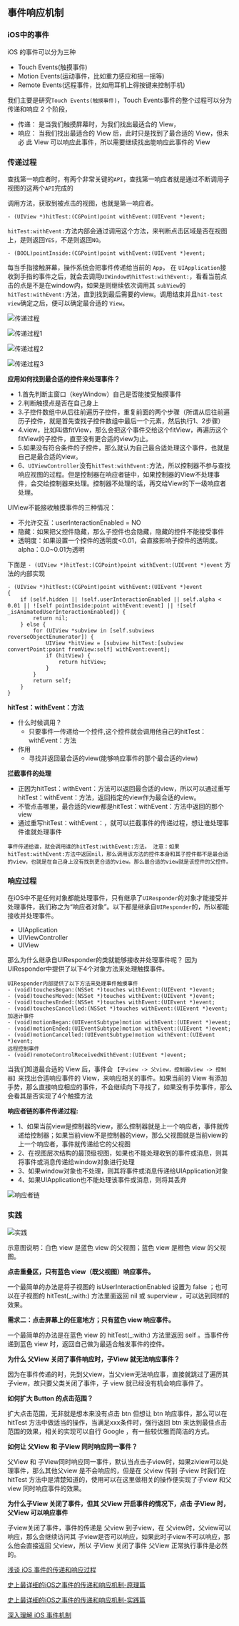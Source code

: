 ## 事件响应机制 

### iOS中的事件

iOS 的事件可以分为三种

- Touch Events(触摸事件)
- Motion Events(运动事件，比如重力感应和摇一摇等)
- Remote Events(远程事件，比如用耳机上得按键来控制手机)

我们主要是研究`Touch Events(触摸事件)`，Touch Events事件的整个过程可以分为 传递和响应 2 个阶段，

- 传递： 是当我们触摸屏幕时，为我们找出最适合的 View，
- 响应： 当我们找出最适合的 View 后，此时只是找到了最合适的 View，但未必 此 View 可以响应此事件，所以需要继续找出能响应此事件的 View


### 传递过程

查找第一响应者时，有两个非常关键的`API`，查找第一响应者就是通过不断调用子视图的这两个`API`完成的

调用方法，获取到被点击的视图，也就是第一响应者。
```
- (UIView *)hitTest:(CGPoint)point withEvent:(UIEvent *)event;
```

`hitTest:withEvent:`方法内部会通过调用这个方法，来判断点击区域是否在视图上，是则返回`YES`，不是则返回`NO`。

```
- (BOOL)pointInside:(CGPoint)point withEvent:(UIEvent *)event;
```


每当手指接触屏幕，操作系统会把事件传递给当前的 `App`， 在 `UIApplication`接收到手指的事件之后，就会去调用`UIWindow的hitTest:withEvent:`，看看当前点击的点是不是在window内，如果是则继续依次调用其 `subView`的`hitTest:withEvent:`方法，直到找到最后需要的view。调用结束并且`hit-test view`确定之后，便可以确定最合适的 `View`。


![传递过程](./iOS大杂烩/事件响应机制/传递过程.png)

![传递过程1](./iOS大杂烩/事件响应机制/传递过程1.png)

![传递过程2](./iOS大杂烩/事件响应机制/传递过程2.png)

![传递过程3](./iOS大杂烩/事件响应机制/传递过程3.png)

**应用如何找到最合适的控件来处理事件？**
- 1.首先判断主窗口（keyWindow）自己是否能接受触摸事件
- 2.判断触摸点是否在自己身上
- 3.子控件数组中从后往前遍历子控件，重复前面的两个步骤（所谓从后往前遍历子控件，就是首先查找子控件数组中最后一个元素，然后执行1、2步骤）
- 4.view，比如叫做fitView，那么会把这个事件交给这个fitView，再遍历这个fitView的子控件，直至没有更合适的view为止。
- 5.如果没有符合条件的子控件，那么就认为自己最合适处理这个事件，也就是自己是最合适的view。
- 6、`UIViewController`没有`hitTest:withEvent:`方法，所以控制器不参与查找响应视图的过程。但是控制器在响应者链中，如果控制器的View不处理事件，会交给控制器来处理。控制器不处理的话，再交给View的下一级响应者处理。


 UIView不能接收触摸事件的三种情况：
 
- 不允许交互：userInteractionEnabled = NO
- 隐藏：如果把父控件隐藏，那么子控件也会隐藏，隐藏的控件不能接受事件
- 透明度：如果设置一个控件的透明度<0.01，会直接影响子控件的透明度。alpha：0.0~0.01为透明
 

下面是 `- (UIView *)hitTest:(CGPoint)point withEvent:(UIEvent *)event` 方法的内部实现

```
- (UIView *)hitTest:(CGPoint)point withEvent:(UIEvent *)event
{
	if (self.hidden || !self.userInteractionEnabled || self.alpha < 0.01 || ![self pointInside:point withEvent:event] || ![self _isAnimatedUserInteractionEnabled]) {
		return nil;
	} else {
		for (UIView *subview in [self.subviews reverseObjectEnumerator]) {
			UIView *hitView = [subview hitTest:[subview convertPoint:point fromView:self] withEvent:event];
			if (hitView) {
				return hitView;
			}
		}
		return self;
	}
}
```

**hitTest：withEvent：方法**

- 什么时候调用？
    - 只要事件一传递给一个控件,这个控件就会调用他自己的hitTest：withEvent：方法
- 作用 
    - 寻找并返回最合适的view(能够响应事件的那个最合适的view)

**拦截事件的处理**

- 正因为hitTest：withEvent：方法可以返回最合适的view，所以可以通过重写hitTest：withEvent：方法，返回指定的view作为最合适的view。
- 不管点击哪里，最合适的view都是hitTest：withEvent：方法中返回的那个view
- 通过重写hitTest：withEvent：，就可以拦截事件的传递过程，想让谁处理事件谁就处理事件


`事件传递给谁，就会调用谁的hitTest:withEvent:方法。
注意：如果hitTest:withEvent:方法中返回nil，那么调用该方法的控件本身和其子控件都不是最合适的view，也就是在自己身上没有找到更合适的view。那么最合适的view就是该控件的父控件。`


### 响应过程

在iOS中不是任何对象都能处理事件，只有继承了`UIResponder`的对象才能接受并处理事件，我们称之为“响应者对象”。以下都是继承自`UIResponder`的，所以都能接收并处理事件。

- UIApplication
- UIViewController
- UIView

那么为什么继承自UIResponder的类就能够接收并处理事件呢？
因为UIResponder中提供了以下4个对象方法来处理触摸事件。

```
UIResponder内部提供了以下方法来处理事件触摸事件
- (void)touchesBegan:(NSSet *)touches withEvent:(UIEvent *)event;
- (void)touchesMoved:(NSSet *)touches withEvent:(UIEvent *)event;
- (void)touchesEnded:(NSSet *)touches withEvent:(UIEvent *)event;
- (void)touchesCancelled:(NSSet *)touches withEvent:(UIEvent *)event;
加速计事件
- (void)motionBegan:(UIEventSubtype)motion withEvent:(UIEvent *)event;
- (void)motionEnded:(UIEventSubtype)motion withEvent:(UIEvent *)event;
- (void)motionCancelled:(UIEventSubtype)motion withEvent:(UIEvent *)event;
远程控制事件
- (void)remoteControlReceivedWithEvent:(UIEvent *)event;
```


当我们知道最合适的 View 后，事件会 `【子view -> 父view，控制器view -> 控制器】`来找出合适响应事件的 View，来响应相关的事件。如果当前的 View 有添加手势，那么直接响应相应的事件，不会继续向下寻找了，如果没有手势事件，那么会看其是否实现了4个触摸方法


**响应者链的事件传递过程:**

- 1、如果当前view是控制器的view，那么控制器就是上一个响应者，事件就传递给控制器；如果当前view不是控制器的view，那么父视图就是当前view的上一个响应者，事件就传递给它的父视图
- 2、在视图层次结构的最顶级视图，如果也不能处理收到的事件或消息，则其将事件或消息传递给window对象进行处理
- 3、如果window对象也不处理，则其将事件或消息传递给UIApplication对象
- 4、如果UIApplication也不能处理该事件或消息，则将其丢弃

 
![响应者链](./iOS大杂烩/事件响应机制/响应者链.png)






### 实践

![实践](./iOS大杂烩/事件响应机制/实践.png)

示意图说明：白色 view 是蓝色 view 的父视图；蓝色 view 是橙色 view 的父视图。


**点击重叠区，只有蓝色 view（既父视图）响应事件。**

一个最简单的办法是将子视图的 isUserInteractionEnabled 设置为 false ；也可以在子视图的 hitTest(_:with:) 方法里面返回 nil 或 superview ，可以达到同样的效果。


**需求二：点击屏幕上的任意地方；只有蓝色 view 响应事件。**

一个最简单的办法是在蓝色 view 的 hitTest(_:with:) 方法里返回 self 。当事件传递到蓝色 view 时，返回自己做为最适合触发事件的控件。


**为什么 父View 关闭了事件响应时，子View 就无法响应事件？**


因为在事件传递的时，先到父view，当父view无法响应事，直接就跳过了遍历其子view，故只要父类关闭了事件，子 view 就已经没有机会响应事件了。


**如何扩大 Button 的点击范围？**

扩大点击范围，无非就是想本来没有点击 btn 但想让 btn 响应事件，那么可以在 hitTest 方法中做适当的操作，当满足xxx条件时，强行返回 btn 来达到最佳点击范围的效果，相关的实现可以自行 Google ，有一些较优雅而简洁的方式。


**如何让 父View 和 子View 同时响应同一事件？**

父View 和 子View同时响应同一事件，默认当点击子view时，如果ziview可以处理事件，那么其他父view 是不会响应的，但是在 父view 传到 子view 时我们在 hitTest 方法中是清楚知道的，使用可以在这里做相关的操作便实现了子view 和父view 同时响应事件的效果。

**为什么子View 关闭了事件，但其 父View 开启事件的情况下，点击 子View 时，父View 可以响应事件**


子view关闭了事件，事件的传递是 父view 到子view，在 父view时，父view可以响应，那么会继续访问其 子view是否可以响应，如果此时子view不可以响应，那么他会直接返回 父view，所以 子View 关闭了事件 父View 正常执行事件是必然的。


[浅谈 iOS 事件的传递和响应过程](https://liangdahong.com/2018/06/08/2018/浅谈-iOS-事件的传递和响应过程/)

[史上最详细的iOS之事件的传递和响应机制-原理篇](https://www.jianshu.com/p/2e074db792ba)


[史上最详细的iOS之事件的传递和响应机制-实践篇](https://juejin.im/post/5c43154a6fb9a049f5717259)


[深入理解 iOS 事件机制](https://juejin.im/post/5d396ef7518825453b605afa#heading-24)
